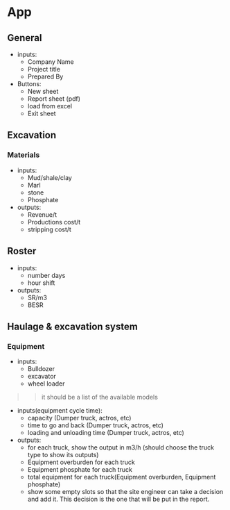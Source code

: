 # App
## General
- inputs:
  - Company Name
  - Project title
  - Prepared By
- Buttons:
  - New sheet
  - Report sheet (pdf)
  - load from excel
  - Exit sheet
## Excavation
### Materials
- inputs:
  - Mud/shale/clay
  - Marl
  - stone
  - Phosphate
- outputs:
  - Revenue/t
  - Productions cost/t
  - stripping cost/t
## Roster
- inputs:
  - number days
  - hour shift
- outputs:
  - SR/m3
  - BESR
## Haulage & excavation system
### Equipment
- inputs:
  - Bulldozer
  - excavator
  - wheel loader
>> it should be a list of the available models
- inputs(equipment cycle time):
  - capacity (Dumper truck, actros, etc)
  - time to go and back (Dumper truck, actros, etc)
  - loading and unloading time (Dumper truck, actros, etc)
- outputs:
  - for each truck, show the output in m3/h (should choose the truck type to show its outputs)
  - Equipment overburden for each truck
  - Equipment phosphate for each truck
  - total equipment for each truck(Equipment overburden, Equipment phosphate)
  - show some empty slots so that the site engineer can take a decision and add it. This decision is the one that will be put in the report. 

